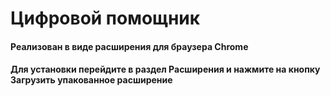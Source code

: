 # Цифровой помощник

#### Реализован в виде расширения для браузера Chrome

#### Для установки перейдите в раздел Расширения и нажмите на кнопку Загрузить упакованное расширение 
